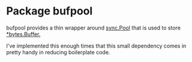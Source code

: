 # Package bufpool

bufpool provides a thin wrapper around [sync.Pool](https://golang.org/pkg/sync/#Pool) that is used
to store [\*bytes.Buffer.](https://golang.org/pkg/bytes/#Buffer)

I've implemented this enough times that this small dependency comes in 
pretty handy in reducing boilerplate code.
